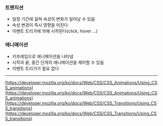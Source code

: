 ### 트랜지션

- 일정 기간에 걸쳐 속성의 변화가 일어날 수 있음
- 속성 변경이 즉시 영향을 미친다
- 이벤트 트리거에 의해 시작된다(click, hover ...)

### 애니메이션

- 키프레임으로 애니메이션을 나타냄
- 시작과 끝, 중간 단게의 애니메이션을 제어할 수 있음
- 이벤트 트리거가 필요 없다

---

[https://developer.mozilla.org/ko/docs/Web/CSS/CSS_Animations/Using_CSS_animations](https://developer.mozilla.org/ko/docs/Web/CSS/CSS_Animations/Using_CSS_animations)
[https://developer.mozilla.org/ko/docs/Web/CSS/CSS_Transitions/Using_CSS_transitions](https://developer.mozilla.org/ko/docs/Web/CSS/CSS_Transitions/Using_CSS_transitions)
